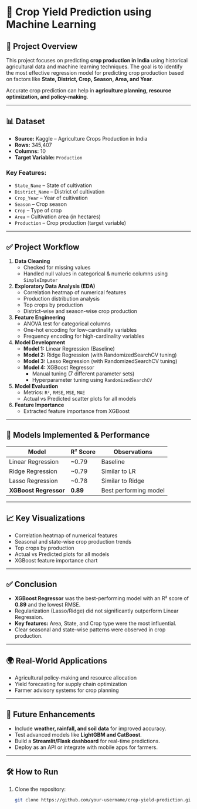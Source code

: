 # 🌾 Crop Yield Prediction using Machine Learning

## 📌 Project Overview
This project focuses on predicting **crop production in India** using historical agricultural data and machine learning techniques. The goal is to identify the most effective regression model for predicting crop production based on factors like **State, District, Crop, Season, Area, and Year**.

Accurate crop prediction can help in **agriculture planning, resource optimization, and policy-making**.

---

## 📊 Dataset
- **Source:** Kaggle – Agriculture Crops Production in India  
- **Rows:** 345,407  
- **Columns:** 10  
- **Target Variable:** `Production`

### Key Features:
- `State_Name` – State of cultivation  
- `District_Name` – District of cultivation  
- `Crop_Year` – Year of cultivation  
- `Season` – Crop season  
- `Crop` – Type of crop  
- `Area` – Cultivation area (in hectares)  
- `Production` – Crop production (target variable)  

---

## ✅ Project Workflow
1. **Data Cleaning**
   - Checked for missing values
   - Handled null values in categorical & numeric columns using `SimpleImputer`
2. **Exploratory Data Analysis (EDA)**
   - Correlation heatmap of numerical features
   - Production distribution analysis
   - Top crops by production
   - District-wise and season-wise crop production
3. **Feature Engineering**
   - ANOVA test for categorical columns
   - One-hot encoding for low-cardinality variables
   - Frequency encoding for high-cardinality variables
4. **Model Development**
   - **Model 1:** Linear Regression (Baseline)
   - **Model 2:** Ridge Regression (with RandomizedSearchCV tuning)
   - **Model 3:** Lasso Regression (with RandomizedSearchCV tuning)
   - **Model 4:** XGBoost Regressor
     - Manual tuning (7 different parameter sets)
     - Hyperparameter tuning using `RandomizedSearchCV`
5. **Model Evaluation**
   - Metrics: `R²`, `RMSE`, `MSE`, `MAE`
   - Actual vs Predicted scatter plots for all models
6. **Feature Importance**
   - Extracted feature importance from XGBoost

---

## 🤖 Models Implemented & Performance
| Model                 | R² Score  | Observations |
|-----------------------|-----------|--------------|
| Linear Regression     | ~0.79    | Baseline |
| Ridge Regression      | ~0.79    | Similar to LR |
| Lasso Regression      | ~0.78    | Similar to Ridge |
| **XGBoost Regressor** | **0.89** | Best performing model |

---

## 📈 Key Visualizations
- Correlation heatmap of numerical features
- Seasonal and state-wise crop production trends
- Top crops by production
- Actual vs Predicted plots for all models
- XGBoost feature importance chart

---

## ✅ Conclusion
- **XGBoost Regressor** was the best-performing model with an R² score of **0.89** and the lowest RMSE.
- Regularization (Lasso/Ridge) did not significantly outperform Linear Regression.
- **Key features:** Area, State, and Crop type were the most influential.
- Clear seasonal and state-wise patterns were observed in crop production.

---

## 🌍 Real-World Applications
- Agricultural policy-making and resource allocation
- Yield forecasting for supply chain optimization
- Farmer advisory systems for crop planning

---

## 🚀 Future Enhancements
- Include **weather, rainfall, and soil data** for improved accuracy.
- Test advanced models like **LightGBM and CatBoost**.
- Build a **Streamlit/Flask dashboard** for real-time predictions.
- Deploy as an API or integrate with mobile apps for farmers.

---

## 🛠 How to Run
1. Clone the repository:
   ```bash
   git clone https://github.com/your-username/crop-yield-prediction.git
